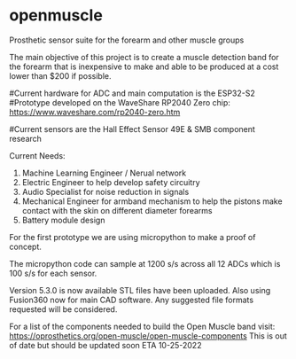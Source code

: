 # openmuscle
Prosthetic sensor suite for the forearm and other muscle groups

The main objective of this project is to create a muscle detection band for the forearm that is inexpensive to make and able to be produced at a cost lower than $200 if possible.

#Current hardware for ADC and main computation is the ESP32-S2
#Prototype developed on the WaveShare RP2040 Zero chip: https://www.waveshare.com/rp2040-zero.htm

#Current sensors are the Hall Effect Sensor 49E & SMB component research 


Current Needs:
1. Machine Learning Engineer / Nerual network
2. Electric Engineer to help develop safety circuitry
3. Audio Specialist for noise reduction in signals
4. Mechanical Engineer for armband mechanism to help the pistons make contact with the skin on different diameter forearms
5. Battery module design


For the first prototype we are using micropython to make a proof of concept.

The micropython code can sample at 1200 s/s across all 12 ADCs which is 100 s/s for each sensor.


Version 5.3.0 is now available STL files have been uploaded. Also using Fusion360 now for main CAD software.
Any suggested file formats requested will be considered.

For a list of the components needed to build the Open Muscle band visit: https://oprosthetics.org/open-muscle/open-muscle-components
This is out of date but should be updated soon ETA 10-25-2022

<img url='images/OpenMuscleV530Pinout-01.jpg'>
